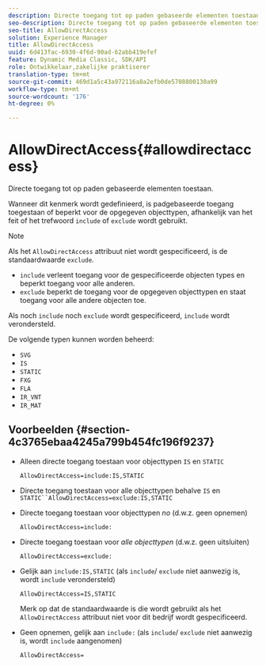 ```yaml
---
description: Directe toegang tot op paden gebaseerde elementen toestaan.
seo-description: Directe toegang tot op paden gebaseerde elementen toestaan.
seo-title: AllowDirectAccess
solution: Experience Manager
title: AllowDirectAccess
uuid: 6d413fac-6930-4f6d-90ad-62abb419efef
feature: Dynamic Media Classic, SDK/API
role: Ontwikkelaar,zakelijke praktiserer
translation-type: tm+mt
source-git-commit: 469d1a5c43a972116a8a2efb0de5708800130a99
workflow-type: tm+mt
source-wordcount: '176'
ht-degree: 0%

---
```



# AllowDirectAccess{#allowdirectaccess}

Directe toegang tot op paden gebaseerde elementen toestaan.

Wanneer dit kenmerk wordt gedefinieerd, is padgebaseerde toegang toegestaan of beperkt voor de opgegeven objecttypen, afhankelijk van het feit of het trefwoord `include` of `exclude` wordt gebruikt.

>[!NOTE]
>
>Als het `AllowDirectAccess` attribuut niet wordt gespecificeerd, is de standaardwaarde `exclude`.

* `include` verleent toegang voor de gespecificeerde objecten types en beperkt toegang voor alle anderen.
* `exclude` beperkt de toegang voor de opgegeven objecttypen en staat toegang voor alle andere objecten toe.

Als noch `include` noch `exclude` wordt gespecificeerd, `include` wordt verondersteld.

De volgende typen kunnen worden beheerd:

* `SVG`
* `IS`
* `STATIC`
* `FXG`
* `FLA`
* `IR_VNT`
* `IR_MAT`

## Voorbeelden {#section-4c3765ebaa4245a799b454fc196f9237}

* Alleen directe toegang toestaan voor objecttypen `IS` en `STATIC`

   `AllowDirectAccess=include:IS,STATIC`

* Directe toegang toestaan voor alle objecttypen behalve `IS` en `STATIC``AllowDirectAccess=exclude:IS,STATIC`

* Directe toegang toestaan voor objecttypen *no* (d.w.z. geen opnemen)

   `AllowDirectAccess=include:`

* Directe toegang toestaan voor *alle objecttypen* (d.w.z. geen uitsluiten)

   `AllowDirectAccess=exclude:`

* Gelijk aan `include:IS,STATIC` (als `include`/ `exclude` niet aanwezig is, wordt `include` verondersteld)

   `AllowDirectAccess=IS,STATIC`

   Merk op dat de standaardwaarde is die wordt gebruikt als het `AllowDirectAccess` attribuut niet voor dit bedrijf wordt gespecificeerd.

* Geen opnemen, gelijk aan `include:` (als `include`/ `exclude` niet aanwezig is, wordt `include` aangenomen)

   `AllowDirectAccess=`

